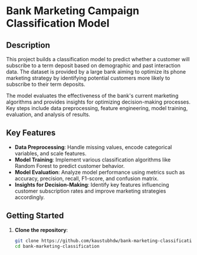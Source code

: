 # Bank Marketing Campaign Classification Model

## Description

This project builds a classification model to predict whether a customer will subscribe to a term deposit based on demographic and past interaction data. The dataset is provided by a large bank aiming to optimize its phone marketing strategy by identifying potential customers more likely to subscribe to their term deposits.

The model evaluates the effectiveness of the bank's current marketing algorithms and provides insights for optimizing decision-making processes. Key steps include data preprocessing, feature engineering, model training, evaluation, and analysis of results.

## Key Features

- **Data Preprocessing**: Handle missing values, encode categorical variables, and scale features.
- **Model Training**: Implement various classification algorithms like Random Forest to predict customer behavior.
- **Model Evaluation**: Analyze model performance using metrics such as accuracy, precision, recall, F1-score, and confusion matrix.
- **Insights for Decision-Making**: Identify key features influencing customer subscription rates and improve marketing strategies accordingly.

## Getting Started

1. **Clone the repository**:
   ```bash
   git clone https://github.com/kaustubhdw/bank-marketing-classification.git
   cd bank-marketing-classification
